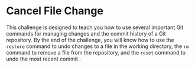 # Cancel File Change

This challenge is designed to teach you how to use several important Git commands for managing changes and the commit history of a Git repository. By the end of the challenge, you will know how to use the `restore` command to undo changes to a file in the working directory, the `rm` command to remove a file from the repository, and the `reset` command to undo the most recent commit .
